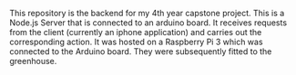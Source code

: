 
This repository is the backend for my 4th year capstone project. This is a Node.js Server that is connected to an arduino board. It receives requests from the client (currently an iphone application) and carries out the corresponding action. It was hosted on a Raspberry Pi 3 which was connected to the Arduino board. They were subsequently fitted to the greenhouse.
